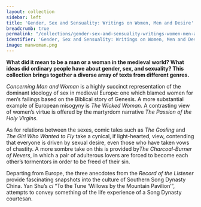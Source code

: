 ```yaml
---
layout: collection
sidebar: left
title: 'Gender, Sex and Sensuality: Writings on Women, Men and Desire'
breadcrumb: true
permalink: "/collections/gender-sex-and-sensuality-writings-women-men-and-desire/"
identifier: 'Gender, Sex and Sensuality: Writings on Women, Men and Desire'
image: manwoman.png
---
```


<p><strong>What did it mean to be a man or a woman in the medieval world? What ideas did ordinary people have about gender, sex, and sexuality? This collection brings together a diverse array of texts from different genres.</strong></p><p><em>Concerning Man and Woman</em> is a highly succinct representation of the dominant ideology of sex in medieval Europe: one which blamed women for men’s failings based on the Biblical story of Genesis. A more substantial example of European misogyny is <em>The Wicked Woman</em>. A contrasting view of women’s virtue is offered by the martyrdom narrative <em>The Passion of the Holy Virgins</em>.</p><p>As for relations between the sexes, comic tales such as <em>The Gosling</em> and <em>The Girl Who Wanted to Fly</em> take a cynical, if light-hearted, view, contending that everyone is driven by sexual desire, even those who have taken vows of chastity. A more sombre&nbsp;take on this is provided by<em>The Charcoal-Burner of Nevers</em>, in which a pair of adulterous lovers are forced to become each other’s tormentors in order to be freed of their sin.</p><p>Departing from Europe, the three anecdotes from the <em>Record of the Listener</em> provide fascinating snapshots into the culture of Southern Song Dynasty China. Yan Shu’s <em>ci</em> “To the Tune ‘Willows by the Mountain Pavilion’”, attempts to convey something of the life experience of a Song Dynasty courtesan.</p>